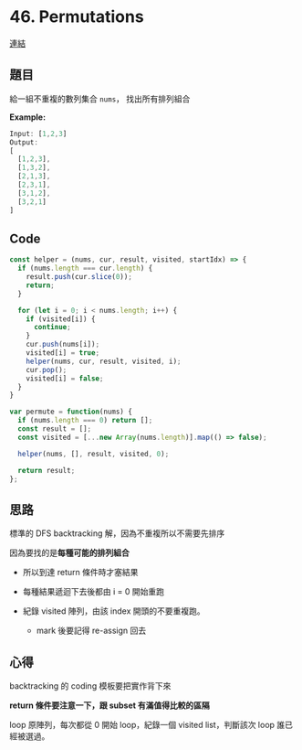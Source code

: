 # 46. Permutations

[連結](https://leetcode.com/problems/permutations/)

## 題目
給一組不重複的數列集合 `nums`， 找出所有排列組合

**Example:**

```javascript
Input: [1,2,3]
Output:
[
  [1,2,3],
  [1,3,2],
  [2,1,3],
  [2,3,1],
  [3,1,2],
  [3,2,1]
]
```


## Code
```javascript
const helper = (nums, cur, result, visited, startIdx) => {
  if (nums.length === cur.length) {
    result.push(cur.slice(0));
    return;
  }

  for (let i = 0; i < nums.length; i++) {
    if (visited[i]) {
      continue;
    }
    cur.push(nums[i]);
    visited[i] = true;
    helper(nums, cur, result, visited, i);
    cur.pop();
    visited[i] = false;
  }
}

var permute = function(nums) {
  if (nums.length === 0) return [];
  const result = [];
  const visited = [...new Array(nums.length)].map(() => false);

  helper(nums, [], result, visited, 0);

  return result;
};
```

## 思路

標準的 DFS backtracking 解，因為不重複所以不需要先排序

因為要找的是**每種可能的排列組合**

* 所以到達 return 條件時才塞結果

* 每種結果遞迴下去後都由 i = 0 開始重跑

* 紀錄 visited 陣列，由該 index 開頭的不要重複跑。

  - mark 後要記得 re-assign 回去


## 心得

backtracking 的 coding 模板要把實作背下來

**return 條件要注意一下，跟 subset 有滿值得比較的區隔**

loop 原陣列，每次都從 0 開始 loop，紀錄一個 visited list，判斷該次 loop 誰已經被選過。


